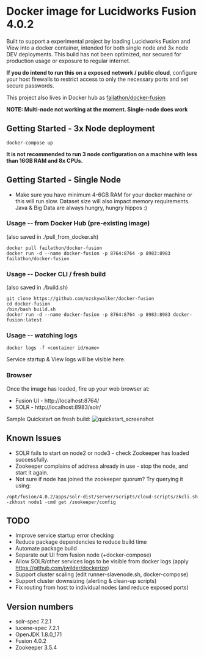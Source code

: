 # Docker image for Lucidworks Fusion 4.0.2

Built to support a experimental project by loading Lucidworks Fusion and View into a docker container, intended for both single node and 3x node DEV deployments.  This build has not been optimized, nor secured for production usage or exposure to regular internet.

**If you do intend to run this on a exposed network / public cloud**, configure your host firewalls to restrict access to only the necessary ports and set secure passwords.

This project also lives in Docker hub as [failathon/docker-fusion](https://registry.hub.docker.com/u/failathon/docker-fusion/)

**NOTE: Multi-node not working at the moment.  Single-node does work**

## Getting Started - 3x Node deployment

```
docker-compose up
```

**It is not recommended to run 3 node configuration on a machine with less than 16GB RAM and 8x CPUs.**

## Getting Started - Single Node

* Make sure you have minimum 4-6GB RAM for your docker machine or this will run slow.  Dataset size will also impact memory requirements.  Java & Big Data are always hungry, hungry hippos :)

### Usage -- from Docker Hub (pre-existing image)

(also saved in ./pull_from_docker.sh)

```
docker pull failathon/docker-fusion
docker run -d --name docker-fusion -p 8764:8764 -p 8983:8983 failathon/docker-fusion
```

### Usage -- Docker CLI / fresh build

(also saved in ./build.sh)

```
git clone https://github.com/ozskywalker/docker-fusion
cd docker-fusion
/bin/bash build.sh
docker run -d --name docker-fusion -p 8764:8764 -p 8983:8983 docker-fusion:latest
```

### Usage -- watching logs

```
docker logs -f <container id/name>
```

Service startup & View logs will be visible here.

### Browser

Once the image has loaded, fire up your web browser at:
* Fusion UI - http://localhost:8764/
* SOLR - http://localhost:8983/solr/

Sample Quickstart on fresh build:
![quickstart_screenshot](https://raw.githubusercontent.com/failathon/docker-fusion/master/quickstart.png)

## Known Issues

* SOLR fails to start on node2 or node3 - check Zookeeper has loaded successfully.
* Zookeeper complains of address already in use - stop the node, and start it again.
* Not sure if node has joined the zookeeper quorum?  Try querying it using:
```
/opt/fusion/4.0.2/apps/solr-dist/server/scripts/cloud-scripts/zkcli.sh -zkhost node1 -cmd get /zookeeper/config
```

## TODO

* Improve service startup error checking
* Reduce package dependencies to reduce build time
* Automate package build
* Separate out UI from fusion node (+docker-compose)
* Allow SOLR/other services logs to be visible from docker logs (apply https://github.com/jwilder/dockerize)
* Support cluster scaling (edit runner-slavenode.sh, docker-compose)
* Support cluster downsizing (alerting & clean-up scripts)
* Fix routing from host to individual nodes (and reduce exposed ports)

## Version numbers

* solr-spec 7.2.1
* lucene-spec 7.2.1
* OpenJDK 1.8.0_171
* Fusion 4.0.2
* Zookeeper 3.5.4
